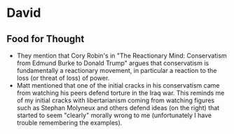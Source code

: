 # David 

## Food for Thought

- They mention that Cory Robin's in "The Reactionary Mind: Conservatism from Edmund Burke to Donald Trump" argues that conservatism is fundamentally a reactionary movement, in particular a reaction to the loss (or threat of loss) of power. 
- Matt mentioned that one of the initial cracks in his conservatism came from watching his peers defend torture in the Iraq war. This reminds me of my initial cracks with libertarianism coming from watching figures such as Stephan Molyneux and others defend ideas (on the right) that started to seem "clearly" morally wrong to me (unfortunately I have trouble remembering the examples).
